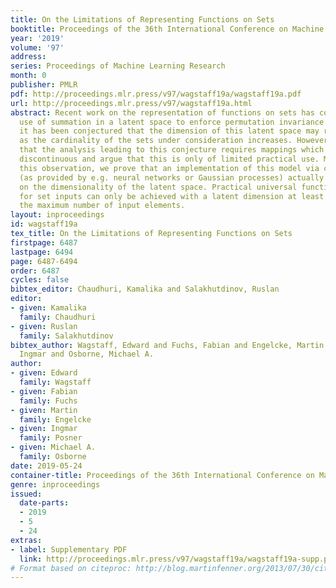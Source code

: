 ```yaml
---
title: On the Limitations of Representing Functions on Sets
booktitle: Proceedings of the 36th International Conference on Machine Learning
year: '2019'
volume: '97'
address: 
series: Proceedings of Machine Learning Research
month: 0
publisher: PMLR
pdf: http://proceedings.mlr.press/v97/wagstaff19a/wagstaff19a.pdf
url: http://proceedings.mlr.press/v97/wagstaff19a.html
abstract: Recent work on the representation of functions on sets has considered the
  use of summation in a latent space to enforce permutation invariance. In particular,
  it has been conjectured that the dimension of this latent space may remain fixed
  as the cardinality of the sets under consideration increases. However, we demonstrate
  that the analysis leading to this conjecture requires mappings which are highly
  discontinuous and argue that this is only of limited practical use. Motivated by
  this observation, we prove that an implementation of this model via continuous mappings
  (as provided by e.g. neural networks or Gaussian processes) actually imposes a constraint
  on the dimensionality of the latent space. Practical universal function representation
  for set inputs can only be achieved with a latent dimension at least the size of
  the maximum number of input elements.
layout: inproceedings
id: wagstaff19a
tex_title: On the Limitations of Representing Functions on Sets
firstpage: 6487
lastpage: 6494
page: 6487-6494
order: 6487
cycles: false
bibtex_editor: Chaudhuri, Kamalika and Salakhutdinov, Ruslan
editor:
- given: Kamalika
  family: Chaudhuri
- given: Ruslan
  family: Salakhutdinov
bibtex_author: Wagstaff, Edward and Fuchs, Fabian and Engelcke, Martin and Posner,
  Ingmar and Osborne, Michael A.
author:
- given: Edward
  family: Wagstaff
- given: Fabian
  family: Fuchs
- given: Martin
  family: Engelcke
- given: Ingmar
  family: Posner
- given: Michael A.
  family: Osborne
date: 2019-05-24
container-title: Proceedings of the 36th International Conference on Machine Learning
genre: inproceedings
issued:
  date-parts:
  - 2019
  - 5
  - 24
extras:
- label: Supplementary PDF
  link: http://proceedings.mlr.press/v97/wagstaff19a/wagstaff19a-supp.pdf
# Format based on citeproc: http://blog.martinfenner.org/2013/07/30/citeproc-yaml-for-bibliographies/
---
```

